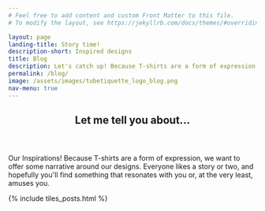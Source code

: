 ```yaml
---
# Feel free to add content and custom Front Matter to this file.
# To modify the layout, see https://jekyllrb.com/docs/themes/#overriding-theme-defaults

layout: page
landing-title: Story time!
description-short: Inspired designs
title: Blog
description: Let's catch up! Because T-shirts are a form of expression, we want to offer some narrative around our designs on our blog.
permalink: /blog/
image: /assets/images/tubetiquette_logo_blog.png
nav-menu: true
---
```

<!-- Main -->
<div id="main" class="alt">

<section id="one">
	<div class="inner">
		<header> <!--class="major"-->
			<h1>Let me tell you about...</h1>
		</header>

<p>Our Inspirations! Because T-shirts are a form of expression, we want to offer some narrative around our designs. Everyone likes a story or two, and hopefully you'll find something that resonates with you or, at the very least, amuses you. <!--We write about the inspirations, the production, and anything that is loosely related to social niceties. It's not going to be just <a href="https://www.youtube.com/watch?v=A1FTqn0e_fc">cat videos</a>. Promise. -->
</p>

{% include tiles_posts.html %}

</div><!--inner-->
</section><!--one-->
</div> <!--main-->

